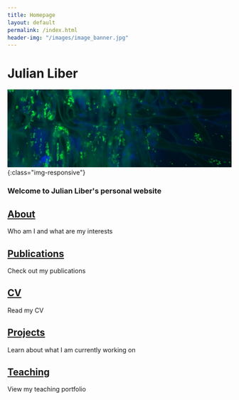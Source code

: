 ```yaml
---
title: Homepage
layout: default
permalink: /index.html
header-img: "/images/image_banner.jpg"
---
```

# Julian Liber
![index_banner](images/index_banner.jpg){:class="img-responsive"}

### Welcome to Julian Liber's personal website

## [About](./about/)
Who am I and what are my interests

## [Publications](./publications/)
Check out my publications

## [CV](./CV/)
Read my CV

## [Projects](./projects/)
Learn about what I am currently working on

## [Teaching](./teaching/)
View my teaching portfolio
